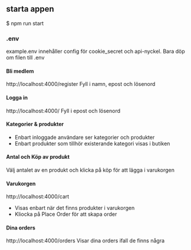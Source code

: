 ## starta appen

$ npm run start

### .env

example.env innehåller config för cookie_secret och api-nyckel. Bara döp om filen till .env

#### Bli medlem

http://localhost:4000/register
Fyll i namn, epost och lösenord

#### Logga in

http://localhost:4000/
Fyll i epost och lösenord

#### Kategorier & produkter

- Enbart inloggade användare ser kategorier och produkter
- Enbart produkter som tillhör existerande kategori visas i butiken

#### Antal och Köp av produkt

Välj antalet av en produkt och klicka på köp för att lägga i varukorgen

#### Varukorgen

http://localhost:4000/cart

- Visas enbart när det finns produkter i varukorgen
- Kliocka på Place Order för att skapa order

#### Dina orders

http://localhost:4000/orders
Visar dina orders ifall de finns några
